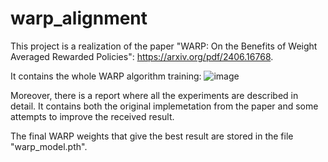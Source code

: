 # warp_alignment

This project is a realization of the paper "WARP: On the Benefits of Weight Averaged
Rewarded Policies": https://arxiv.org/pdf/2406.16768.

It contains the whole WARP algorithm training:
![image](https://github.com/user-attachments/assets/1d1b62ed-c91c-4720-b46a-cad59e1dfaeb)

Moreover, there is a report where all the experiments are described in detail. It contains both the original implemetation from the paper and some attempts
to improve the received result.

The final WARP weights that give the best result are stored in the file "warp_model.pth".

